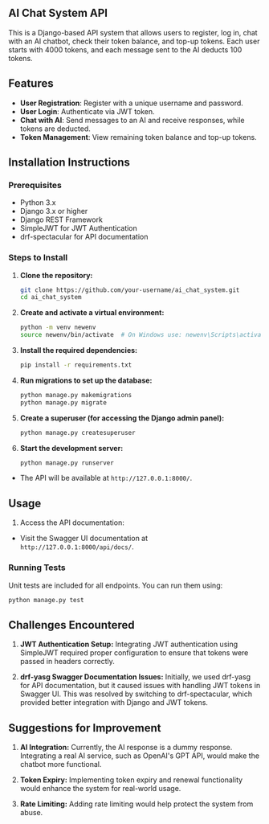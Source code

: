 ## AI Chat System API

This is a Django-based API system that allows users to register, log in, chat with an AI chatbot, check their token balance, and top-up tokens. Each user starts with 4000 tokens, and each message sent to the AI deducts 100 tokens.

## Features

- **User Registration**: Register with a unique username and password.
- **User Login**: Authenticate via JWT token.
- **Chat with AI**: Send messages to an AI and receive responses, while tokens are deducted.
- **Token Management**: View remaining token balance and top-up tokens.

## Installation Instructions

### Prerequisites

- Python 3.x
- Django 3.x or higher
- Django REST Framework
- SimpleJWT for JWT Authentication
- drf-spectacular for API documentation

### Steps to Install

1. **Clone the repository:**

   ```bash
   git clone https://github.com/your-username/ai_chat_system.git
   cd ai_chat_system


2. **Create and activate a virtual environment:**

    ```bash
    python -m venv newenv
    source newenv/bin/activate  # On Windows use: newenv\Scripts\activate


3. **Install the required dependencies:**

    ```bash
    pip install -r requirements.txt


4. **Run migrations to set up the database:**

    ```bash
    python manage.py makemigrations
    python manage.py migrate


5. **Create a superuser (for accessing the Django admin panel):**

    ```bash
    python manage.py createsuperuser


6. **Start the development server:**

    ```bash
    python manage.py runserver


- The API will be available at `http://127.0.0.1:8000/`.


## Usage

1. Access the API documentation:

- Visit the Swagger UI documentation at `http://127.0.0.1:8000/api/docs/`.

### Running Tests
Unit tests are included for all endpoints. You can run them using:

```bash
python manage.py test
```

## Challenges Encountered
1. **JWT Authentication Setup:** Integrating JWT authentication using SimpleJWT required proper configuration to ensure that tokens were passed in headers correctly.

2. **drf-yasg Swagger Documentation Issues:** Initially, we used drf-yasg for API documentation, but it caused issues with handling JWT tokens in Swagger UI. This was resolved by switching to drf-spectacular, which provided better integration with Django and JWT tokens.


## Suggestions for Improvement
1. **AI Integration:** Currently, the AI response is a dummy response. Integrating a real AI service, such as OpenAI's GPT API, would make the chatbot more functional.

2. **Token Expiry:** Implementing token expiry and renewal functionality would enhance the system for real-world usage.

3. **Rate Limiting:** Adding rate limiting would help protect the system from abuse.
